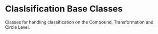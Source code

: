 # Claslsification Base Classes

Classes for handling classification on the Compound, Transformation and Circle Level.
